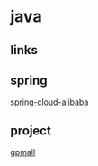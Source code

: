 # java

## links


## spring

[spring-cloud-alibaba](https://github.com/alibaba/spring-cloud-alibaba)

## project

[gpmall](https://github.com/2227324689/gpmall)